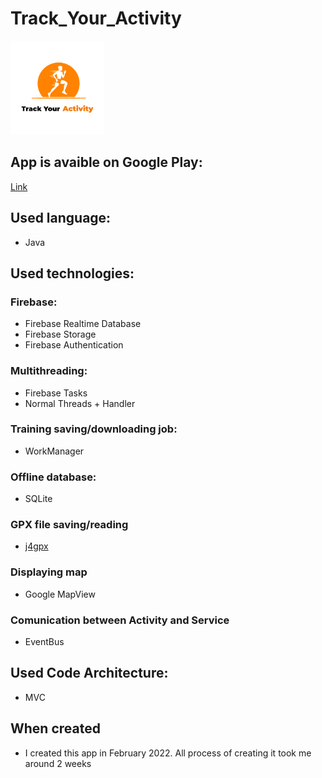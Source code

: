 # Track_Your_Activity
<img src="/app/src/main/app_logo-playstore.png" alt="shopisto logo" width="150"/>

## App is avaible on Google Play:
[Link](https://play.google.com/store/apps/details?id=com.pawlowski.trackyouractivity)

## Used language:
* Java

## Used technologies:
### Firebase:
* Firebase Realtime Database
* Firebase Storage
* Firebase Authentication
### Multithreading:
* Firebase Tasks
* Normal Threads + Handler
### Training saving/downloading job:
* WorkManager
### Offline database:
* SQLite
### GPX file saving/reading
* [j4gpx](https://github.com/urizev/j4gpx)
### Displaying map
* Google MapView
### Comunication between Activity and Service
* EventBus

## Used Code Architecture:
* MVC

## When created
* I created this app in February 2022. All process of creating it took me around 2 weeks
